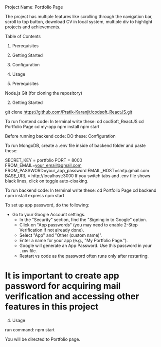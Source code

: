 Project Name: Portfolio Page

The project has multiple features like scrolling through the navigation bar, scroll to top button, download CV in local system, multiple div to highlight projects and achievements.

Table of Contents
1. Prerequisites
2. Getting Started
3. Configuration
4. Usage


1. Prerequisites

Node.js
Git (for cloning the repository)


2. Getting Started

git clone https://github.com/Pratik-Karanjit/codsoft_ReactJS.git

To run frontend code:
In terminal write these:
cd codSoft_ReactJS
cd Portfolio Page
cd my-app
npm install 
npm start


Before running backend code:
DO these:
Configuration

To run MongoDB, create a .env file inside of backend folder and paste these:

SECRET_KEY = portfolio
PORT = 8000
FROM_EMAIL=your_email@gmail.com
FROM_PASSWORD=your_app_password
EMAIL_HOST=smtp.gmail.com
BASE_URL = http://localhost:3000
If you switch tabs and .env file shows black lines, click on toggle auto-cloaking.

To run backend code:
In terminal write these:
cd Portfolio Page
cd backend 
npm install express
npm start


To set up app password, do the following:

 - Go to your Google Account settings.
   - In the "Security" section, find the "Signing in to Google" option.
   - Click on "App passwords" (you may need to enable 2-Step Verification if not already done).
   - Select "App" and "Other (custom name)".
   - Enter a name for your app (e.g., "My Portfolio Page.").
   - Google will generate an App Password. Use this password in your `.env` file.
   - Restart vs code as the password often runs only after restarting.

# It is important to create app password for acquiring mail verification and accessing other features in this project

4. Usage

run command: npm start

You will be directed to Portfolio page. 



